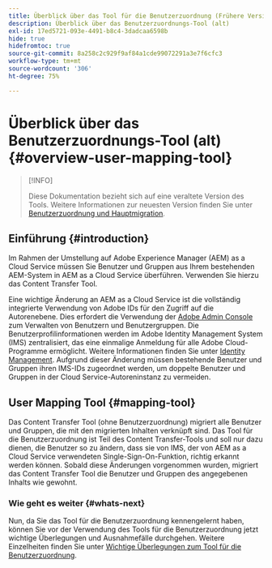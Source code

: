 ```yaml
---
title: Überblick über das Tool für die Benutzerzuordnung (Frühere Version)
description: Überblick über das Benutzerzuordnungs-Tool (alt)
exl-id: 17ed5721-093e-4491-b8c4-3dadcaa6598b
hide: true
hidefromtoc: true
source-git-commit: 8a258c2c929f9af84a1cde99072291a3e7f6cfc3
workflow-type: tm+mt
source-wordcount: '306'
ht-degree: 75%

---
```


# Überblick über das Benutzerzuordnungs-Tool (alt) {#overview-user-mapping-tool}

>[!INFO]
>
>Diese Dokumentation bezieht sich auf eine veraltete Version des Tools. Weitere Informationen zur neuesten Version finden Sie unter [Benutzerzuordnung und Hauptmigration](/help/journey-migration/content-transfer-tool/using-content-transfer-tool/user-mapping-and-migration.md).

<!-- Alexandru: drafting this for now

>[!CONTEXTUALHELP]
>id="aemcloud_ctt_usermapping"
>title="User Mapping Tool"
>abstract="The Content Transfer Tool helps you move users and groups from your existing AEM system to AEM as a Cloud Service. Existing users and groups need to be mapped to their IMS IDs to avoid duplicate users and groups on the Cloud Service author instance."
>additional-url="https://experienceleague.adobe.com/docs/experience-manager-cloud-service/moving/cloud-migration/content-transfer-tool/using-user-mapping-tool.html?lang=en#important-considerations" text="Important Considerations for using User Mapping Tool"
>additional-url="https://experienceleague.adobe.com/docs/experience-manager-cloud-service/moving/cloud-migration/content-transfer-tool/using-user-mapping-tool.html?lang=en#using-user-mapping-tool" text="Using User Mapping Tool"

-->

## Einführung {#introduction}

Im Rahmen der Umstellung auf Adobe Experience Manager (AEM) as a Cloud Service müssen Sie Benutzer und Gruppen aus Ihrem bestehenden AEM-System in AEM as a Cloud Service überführen. Verwenden Sie hierzu das Content Transfer Tool.

Eine wichtige Änderung an AEM as a Cloud Service ist die vollständig integrierte Verwendung von Adobe IDs für den Zugriff auf die Autorenebene.  Dies erfordert die Verwendung der [Adobe Admin Console](https://helpx.adobe.com/de/enterprise/using/admin-console.html) zum Verwalten von Benutzern und Benutzergruppen. Die Benutzerprofilinformationen werden im Adobe Identity Management System (IMS) zentralisiert, das eine einmalige Anmeldung für alle Adobe Cloud-Programme ermöglicht. Weitere Informationen finden Sie unter [Identity Management](https://experienceleague.adobe.com/docs/experience-manager-cloud-service/overview/what-is-new-and-different.html?lang=de#identity-management). Aufgrund dieser Änderung müssen bestehende Benutzer und Gruppen ihren IMS-IDs zugeordnet werden, um doppelte Benutzer und Gruppen in der Cloud Service-Autoreninstanz zu vermeiden.

## User Mapping Tool {#mapping-tool}

Das Content Transfer Tool (ohne Benutzerzuordnung) migriert alle Benutzer und Gruppen, die mit den migrierten Inhalten verknüpft sind. Das Tool für die Benutzerzuordnung ist Teil des Content Transfer-Tools und soll nur dazu dienen, die Benutzer so zu ändern, dass sie von IMS, der von AEM as a Cloud Service verwendeten Single-Sign-On-Funktion, richtig erkannt werden können. Sobald diese Änderungen vorgenommen wurden, migriert das Content Transfer Tool die Benutzer und Gruppen des angegebenen Inhalts wie gewohnt.

### Wie geht es weiter {#whats-next}

Nun, da Sie das Tool für die Benutzerzuordnung kennengelernt haben, können Sie vor der Verwendung des Tools für die Benutzerzuordnung jetzt wichtige Überlegungen und Ausnahmefälle durchgehen. Weitere Einzelheiten finden Sie unter [Wichtige Überlegungen zum Tool für die Benutzerzuordnung](/help/journey-migration/content-transfer-tool/user-mapping-tool-legacy/considerations-user-mapping-tool-legacy.md).
